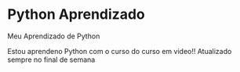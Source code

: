 # Python Aprendizado
 Meu Aprendizado de Python
 
Estou aprendeno Python com o curso do curso em video!! Atualizado sempre no final de semana
